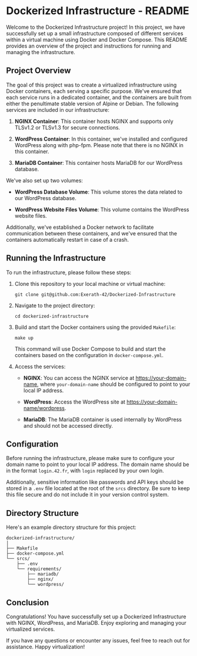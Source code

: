 # Dockerized Infrastructure - README

Welcome to the Dockerized Infrastructure project! In this project, we have successfully set up a small infrastructure composed of different services within a virtual machine using Docker and Docker Compose. This README provides an overview of the project and instructions for running and managing the infrastructure.

## Project Overview

The goal of this project was to create a virtualized infrastructure using Docker containers, each serving a specific purpose. We've ensured that each service runs in a dedicated container, and the containers are built from either the penultimate stable version of Alpine or Debian. The following services are included in our infrastructure:

1. **NGINX Container**: This container hosts NGINX and supports only TLSv1.2 or TLSv1.3 for secure connections.

2. **WordPress Container**: In this container, we've installed and configured WordPress along with php-fpm. Please note that there is no NGINX in this container.

3. **MariaDB Container**: This container hosts MariaDB for our WordPress database.

We've also set up two volumes:

- **WordPress Database Volume**: This volume stores the data related to our WordPress database.

- **WordPress Website Files Volume**: This volume contains the WordPress website files.

Additionally, we've established a Docker network to facilitate communication between these containers, and we've ensured that the containers automatically restart in case of a crash.

## Running the Infrastructure

To run the infrastructure, please follow these steps:

1. Clone this repository to your local machine or virtual machine:

   ```
   git clone git@github.com:Exerath-42/Dockerized-Infrastructure
   ```

2. Navigate to the project directory:

   ```
   cd dockerized-infrastructure
   ```

3. Build and start the Docker containers using the provided `Makefile`:

   ```
   make up
   ```

   This command will use Docker Compose to build and start the containers based on the configuration in `docker-compose.yml`.

4. Access the services:

   - **NGINX**: You can access the NGINX service at [https://your-domain-name](https://your-domain-name), where `your-domain-name` should be configured to point to your local IP address.

   - **WordPress**: Access the WordPress site at [https://your-domain-name/wordpress](https://your-domain-name/wordpress).

   - **MariaDB**: The MariaDB container is used internally by WordPress and should not be accessed directly.

## Configuration

Before running the infrastructure, please make sure to configure your domain name to point to your local IP address. The domain name should be in the format `login.42.fr`, with `login` replaced by your own login.

Additionally, sensitive information like passwords and API keys should be stored in a `.env` file located at the root of the `srcs` directory. Be sure to keep this file secure and do not include it in your version control system.

## Directory Structure

Here's an example directory structure for this project:

```
dockerized-infrastructure/
│
├── Makefile
├── docker-compose.yml
└── srcs/
    ├── .env
    └── requirements/
        ├── mariadb/
        ├── nginx/
        └── wordpress/
```

## Conclusion

Congratulations! You have successfully set up a Dockerized Infrastructure with NGINX, WordPress, and MariaDB. Enjoy exploring and managing your virtualized services.

If you have any questions or encounter any issues, feel free to reach out for assistance. Happy virtualization!